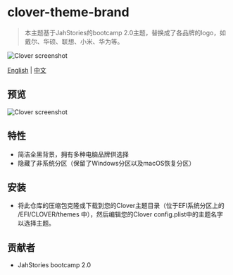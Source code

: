 # clover-theme-brand

> 本主题基于JahStories的bootcamp 2.0主题，替换成了各品牌的logo，如戴尔、华硕、联想、小米、华为等。

![Clover screenshot](https://github.com/leejiawang/clover-theme-XPS15/blob/master/banner.jpg)

[English](README_EN.md) | [中文](README.md)

## 预览
![Clover screenshot](https://github.com/leejiawang/clover-theme-XPS15/blob/master/screenshot.png)

## 特性
- 简洁全黑背景，拥有多种电脑品牌供选择
- 隐藏了非系统分区（保留了Windows分区以及macOS恢复分区）

## 安装
- 将此仓库的压缩包克隆或下载到您的Clover主题目录（位于EFI系统分区上的 /EFI/CLOVER/themes 中），然后编辑您的Clover config.plist中的主题名字以选择主题。

## 贡献者
- JahStories bootcamp 2.0
